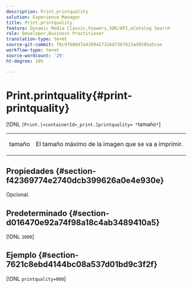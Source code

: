 ```yaml
---
description: Print.printquality
solution: Experience Manager
title: Print.printquality
feature: Dynamic Media Classic,Viewers,SDK/API,eCatalog Search
role: Developer,Business Practitioner
translation-type: tm+mt
source-git-commit: f6c97606d7a4209427316d7367013ad9585a5cae
workflow-type: tm+mt
source-wordcount: '29'
ht-degree: 20%

---
```



# Print.printquality{#print-printquality}

[!DNL `[Print.|<containerId>_print.]printquality= *`tamaño`*`]

<table id="table_2B109D2F91E64B5382B31921C3780FA5"> 
 <tbody> 
  <tr> 
   <td colname="col1"> <p><span class="codeph"><span class="varname"> tamaño</span></span> </p> </td> 
   <td colname="col2"> <p> El tamaño máximo de la imagen que se va a imprimir. </p> </td> 
  </tr> 
 </tbody> 
</table>

## Propiedades {#section-f42369774e2740dcb399626a0e4e930e}

Opcional.

## Predeterminado {#section-d016470e92a74f98a18c4ab3489410a5}

[!DNL `1000`]

## Ejemplo {#section-7621c8ebd4144bc08a537d01bd9c3f2f}

[!DNL `printquality=800`]
